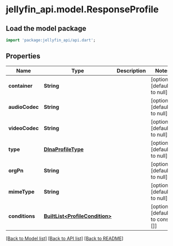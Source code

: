 # jellyfin_api.model.ResponseProfile

## Load the model package
```dart
import 'package:jellyfin_api/api.dart';
```

## Properties
Name | Type | Description | Notes
------------ | ------------- | ------------- | -------------
**container** | **String** |  | [optional] [default to null]
**audioCodec** | **String** |  | [optional] [default to null]
**videoCodec** | **String** |  | [optional] [default to null]
**type** | [**DlnaProfileType**](DlnaProfileType.md) |  | [optional] [default to null]
**orgPn** | **String** |  | [optional] [default to null]
**mimeType** | **String** |  | [optional] [default to null]
**conditions** | [**BuiltList&lt;ProfileCondition&gt;**](ProfileCondition.md) |  | [optional] [default to const []]

[[Back to Model list]](../README.md#documentation-for-models) [[Back to API list]](../README.md#documentation-for-api-endpoints) [[Back to README]](../README.md)


